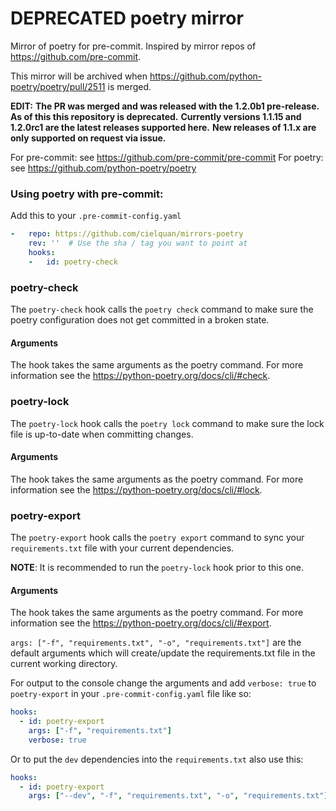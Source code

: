 DEPRECATED poetry mirror
========================

Mirror of poetry for pre-commit. Inspired by mirror repos of https://github.com/pre-commit.

This mirror will be archived when https://github.com/python-poetry/poetry/pull/2511 is merged.

**EDIT:**
**The PR was merged and was released with the 1.2.0b1 pre-release. As of this this repository is deprecated.**
**Currently versions 1.1.15 and 1.2.0rc1 are the latest releases supported here.**
**New releases of 1.1.x are only supported on request via issue.**

For pre-commit: see https://github.com/pre-commit/pre-commit
For poetry: see https://github.com/python-poetry/poetry

### Using poetry with pre-commit:

Add this to your `.pre-commit-config.yaml`

```yaml
-   repo: https://github.com/cielquan/mirrors-poetry
    rev: ''  # Use the sha / tag you want to point at
    hooks:
    -   id: poetry-check
```

### poetry-check

The `poetry-check` hook calls the `poetry check` command
to make sure the poetry configuration does not get committed in a broken state.

#### Arguments

The hook takes the same arguments as the poetry command.
For more information see the https://python-poetry.org/docs/cli/#check.


### poetry-lock

The `poetry-lock` hook calls the `poetry lock` command
to make sure the lock file is up-to-date when committing changes.

#### Arguments

The hook takes the same arguments as the poetry command.
For more information see the https://python-poetry.org/docs/cli/#lock.


### poetry-export

The `poetry-export` hook calls the `poetry export` command
to sync your `requirements.txt` file with your current dependencies.

**NOTE**: It is recommended to run the `poetry-lock` hook prior to this one.

#### Arguments

The hook takes the same arguments as the poetry command.
For more information see the https://python-poetry.org/docs/cli/#export.

`args: ["-f", "requirements.txt", "-o", "requirements.txt"]` are the default arguments
which will create/update the requirements.txt file in the current working directory.

For output to the console change the arguments and add `verbose: true` to `poetry-export`
in your `.pre-commit-config.yaml` file like so:

```yaml
hooks:
  - id: poetry-export
    args: ["-f", "requirements.txt"]
    verbose: true
```

Or to put the `dev` dependencies into the `requirements.txt` also use this:

```yaml
hooks:
  - id: poetry-export
    args: ["--dev", "-f", "requirements.txt", "-o", "requirements.txt"]
```

